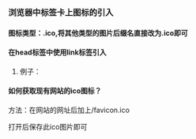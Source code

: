### 浏览器中标签卡上图标的引入
#### 图标类型：.ico,将其他类型的图片后缀名直接改为.ico即可
#### 在head标签中使用link标签引入
1. 例子：<link rel="icon" href="../taobao.ico">

#### 如何获取现有网站的ico图标？

方法：在网站的网址后加上/favicon.ico

打开后保存此ico图片即可
